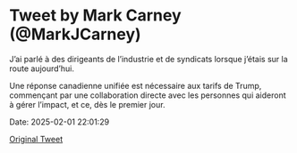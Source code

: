 # Tweet by Mark Carney (@MarkJCarney)

J’ai parlé à des dirigeants de l’industrie et de syndicats lorsque j’étais sur la route aujourd’hui.

Une réponse canadienne unifiée est nécessaire aux tarifs de Trump, commençant par une collaboration directe avec les personnes qui aideront à gérer l’impact, et ce, dès le premier jour.

Date: 2025-02-01 22:01:29

[Original Tweet](https://x.com/MarkJCarney/status/1885810732161286463)
